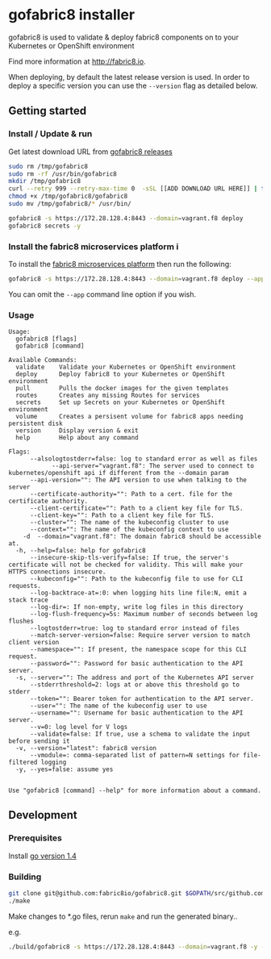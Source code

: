 # gofabric8 installer

gofabric8 is used to validate &amp; deploy fabric8 components on to your Kubernetes or OpenShift environment

Find more information at http://fabric8.io.

When deploying, by default the latest release version is used.  In order to deploy a specific version you can use the `--version` flag as detailed below.

## Getting started

### Install / Update & run

Get latest download URL from [gofabric8 releases](https://github.com/fabric8io/gofabric8/releases)

```sh
sudo rm /tmp/gofabric8
sudo rm -rf /usr/bin/gofabric8
mkdir /tmp/gofabric8
curl --retry 999 --retry-max-time 0  -sSL [[ADD DOWNLOAD URL HERE]] | tar xzv -C /tmp/gofabric8
chmod +x /tmp/gofabric8/gofabric8
sudo mv /tmp/gofabric8/* /usr/bin/

gofabric8 -s https://172.28.128.4:8443 --domain=vagrant.f8 deploy
gofabric8 secrets -y
```


### Install the fabric8 microservices platform i

To install the [fabric8 microservices platform](http://fabric8.io/) then run the following:

```sh
gofabric8 -s https://172.28.128.4:8443 --domain=vagrant.f8 deploy --app=cd-pipeline
```

You can omit the `--app` command line option if you wish.

### Usage

```
Usage:
  gofabric8 [flags]
  gofabric8 [command]

Available Commands:
  validate    Validate your Kubernetes or OpenShift environment
  deploy      Deploy fabric8 to your Kubernetes or OpenShift environment
  pull        Pulls the docker images for the given templates
  routes      Creates any missing Routes for services
  secrets     Set up Secrets on your Kubernetes or OpenShift environment
  volume      Creates a persisent volume for fabric8 apps needing persistent disk
  version     Display version & exit
  help        Help about any command

Flags:
      --alsologtostderr=false: log to standard error as well as files
			--api-server="vagrant.f8": The server used to connect to kubernetes/openshift api if different from the --domain param
      --api-version="": The API version to use when talking to the server
      --certificate-authority="": Path to a cert. file for the certificate authority.
      --client-certificate="": Path to a client key file for TLS.
      --client-key="": Path to a client key file for TLS.
      --cluster="": The name of the kubeconfig cluster to use
      --context="": The name of the kubeconfig context to use
	-d  --domain="vagrant.f8": The domain fabric8 should be accessible at.
  -h, --help=false: help for gofabric8
      --insecure-skip-tls-verify=false: If true, the server's certificate will not be checked for validity. This will make your HTTPS connections insecure.
      --kubeconfig="": Path to the kubeconfig file to use for CLI requests.
      --log-backtrace-at=:0: when logging hits line file:N, emit a stack trace
      --log-dir=: If non-empty, write log files in this directory
      --log-flush-frequency=5s: Maximum number of seconds between log flushes
      --logtostderr=true: log to standard error instead of files
      --match-server-version=false: Require server version to match client version
      --namespace="": If present, the namespace scope for this CLI request.
      --password="": Password for basic authentication to the API server.
  -s, --server="": The address and port of the Kubernetes API server
      --stderrthreshold=2: logs at or above this threshold go to stderr
      --token="": Bearer token for authentication to the API server.
      --user="": The name of the kubeconfig user to use
      --username="": Username for basic authentication to the API server.
      --v=0: log level for V logs
      --validate=false: If true, use a schema to validate the input before sending it
  -v, --version="latest": fabric8 version
      --vmodule=: comma-separated list of pattern=N settings for file-filtered logging
  -y, --yes=false: assume yes


Use "gofabric8 [command] --help" for more information about a command.
```

## Development

### Prerequisites

Install [go version 1.4](https://golang.org/doc/install)


### Building

```sh
git clone git@github.com:fabric8io/gofabric8.git $GOPATH/src/github.com/fabric8io/gofabric8
./make
```

Make changes to *.go files, rerun `make` and run the generated binary..

e.g.

```sh
./build/gofabric8 -s https://172.28.128.4:8443 --domain=vagrant.f8 -y --namespace="fabric8" deploy

```
